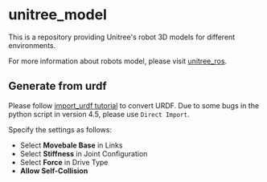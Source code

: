 # unitree_model

This is a repository providing Unitree's robot 3D models for different environments.

For more information about robots model, please visit [unitree_ros](https://github.com/unitreerobotics/unitree_ros).


## Generate from urdf

Please follow [import_urdf tutorial](https://docs.isaacsim.omniverse.nvidia.com/4.5.0/robot_setup/import_urdf.html#getting-started) to convert URDF. 
Due to some bugs in the python script in version 4.5, please use `Direct Import`.

Specify the settings as follows:
- Select **Movebale Base** in Links
- Select **Stiffness** in Joint Configuration
- Select **Force** in Drive Type
- **Allow Self-Collision**